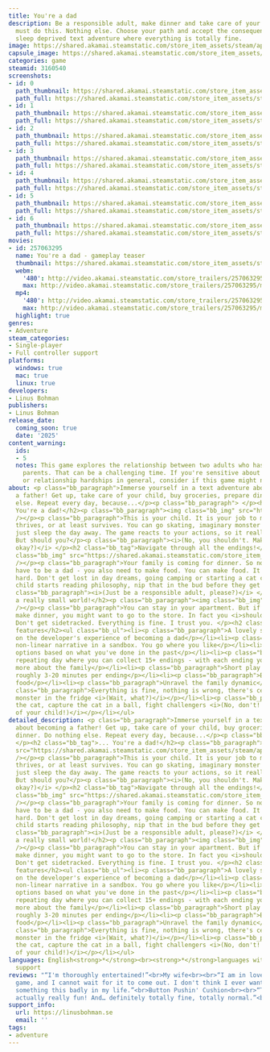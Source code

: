 ```yaml
---
title: You're a dad
description: Be a responsible adult, make dinner and take care of your child. You
  must do this. Nothing else. Choose your path and accept the consequences in this
  sleep deprived text adventure where everything is totally fine.
image: https://shared.akamai.steamstatic.com/store_item_assets/steam/apps/3160540/header.jpg?t=1732138402
capsule_image: https://shared.akamai.steamstatic.com/store_item_assets/steam/apps/3160540/701f1e1a0d4db9cd2ce15504936609dcc6cbc1ad/capsule_231x87.jpg?t=1732138402
categories: game
steamid: 3160540
screenshots:
- id: 0
  path_thumbnail: https://shared.akamai.steamstatic.com/store_item_assets/steam/apps/3160540/ss_75633f2d22ee73bd36bc8dbc922b82b05a025176.600x338.jpg?t=1732138402
  path_full: https://shared.akamai.steamstatic.com/store_item_assets/steam/apps/3160540/ss_75633f2d22ee73bd36bc8dbc922b82b05a025176.1920x1080.jpg?t=1732138402
- id: 1
  path_thumbnail: https://shared.akamai.steamstatic.com/store_item_assets/steam/apps/3160540/ss_abb99c435550e794ecfaa1ec00ce456f2a734b8a.600x338.jpg?t=1732138402
  path_full: https://shared.akamai.steamstatic.com/store_item_assets/steam/apps/3160540/ss_abb99c435550e794ecfaa1ec00ce456f2a734b8a.1920x1080.jpg?t=1732138402
- id: 2
  path_thumbnail: https://shared.akamai.steamstatic.com/store_item_assets/steam/apps/3160540/ss_cfe7af0669c441b4ab16d22788b6d07c94dbfb16.600x338.jpg?t=1732138402
  path_full: https://shared.akamai.steamstatic.com/store_item_assets/steam/apps/3160540/ss_cfe7af0669c441b4ab16d22788b6d07c94dbfb16.1920x1080.jpg?t=1732138402
- id: 3
  path_thumbnail: https://shared.akamai.steamstatic.com/store_item_assets/steam/apps/3160540/ss_cf56073b8b11323f6cbcd9c6c82f189a5069da39.600x338.jpg?t=1732138402
  path_full: https://shared.akamai.steamstatic.com/store_item_assets/steam/apps/3160540/ss_cf56073b8b11323f6cbcd9c6c82f189a5069da39.1920x1080.jpg?t=1732138402
- id: 4
  path_thumbnail: https://shared.akamai.steamstatic.com/store_item_assets/steam/apps/3160540/ss_b0349a8b421b2763d7a9aab1f2e0d6e26cb5d292.600x338.jpg?t=1732138402
  path_full: https://shared.akamai.steamstatic.com/store_item_assets/steam/apps/3160540/ss_b0349a8b421b2763d7a9aab1f2e0d6e26cb5d292.1920x1080.jpg?t=1732138402
- id: 5
  path_thumbnail: https://shared.akamai.steamstatic.com/store_item_assets/steam/apps/3160540/ss_c6480bd0e46328646453804d9805aa226f54cfae.600x338.jpg?t=1732138402
  path_full: https://shared.akamai.steamstatic.com/store_item_assets/steam/apps/3160540/ss_c6480bd0e46328646453804d9805aa226f54cfae.1920x1080.jpg?t=1732138402
- id: 6
  path_thumbnail: https://shared.akamai.steamstatic.com/store_item_assets/steam/apps/3160540/ss_1e49e377d95014768416885142b80af76efc6e1a.600x338.jpg?t=1732138402
  path_full: https://shared.akamai.steamstatic.com/store_item_assets/steam/apps/3160540/ss_1e49e377d95014768416885142b80af76efc6e1a.1920x1080.jpg?t=1732138402
movies:
- id: 257063295
  name: You're a dad - gameplay teaser
  thumbnail: https://shared.akamai.steamstatic.com/store_item_assets/steam/apps/257063295/eff51a37278ff8b7a2e9a290ab9f8a01befe48a6/movie_600x337.jpg?t=1728483505
  webm:
    '480': http://video.akamai.steamstatic.com/store_trailers/257063295/movie480_vp9.webm?t=1728483505
    max: http://video.akamai.steamstatic.com/store_trailers/257063295/movie_max_vp9.webm?t=1728483505
  mp4:
    '480': http://video.akamai.steamstatic.com/store_trailers/257063295/movie480.mp4?t=1728483505
    max: http://video.akamai.steamstatic.com/store_trailers/257063295/movie_max.mp4?t=1728483505
  highlight: true
genres:
- Adventure
steam_categories:
- Single-player
- Full controller support
platforms:
  windows: true
  mac: true
  linux: true
developers:
- Linus Bohman
publishers:
- Linus Bohman
release_date:
  coming_soon: true
  date: '2025'
content_warning:
  ids:
  - 5
  notes: This game explores the relationship between two adults who has just become
    parents. That can be a challenging time. If you're sensitive about this topic
    or relationship hardships in general, consider if this game might not be for you.
about: <p class="bb_paragraph">Immerse yourself in a text adventure about becoming
  a father! Get up, take care of your child, buy groceries, prepare dinner. Do nothing
  else. Repeat every day, because...</p><p class="bb_paragraph"> </p><h2 class="bb_tag">...
  You're a dad!</h2><p class="bb_paragraph"><img class="bb_img" src="https://shared.akamai.steamstatic.com/store_item_assets/steam/apps/3160540/extras/steam_-_description-images1.png?t=1732138402"
  /></p><p class="bb_paragraph">This is your child. It is your job to make sure he
  thrives, or at least survives. You can go skating, imaginary monster hunting, or
  just sleep the day away. The game reacts to your actions, so it really is possible.
  But should you?</p><p class="bb_paragraph"><i>(No, you shouldn't. Make good choices,
  okay?)</i> </p><h2 class="bb_tag">Navigate through all the endings!</h2><p class="bb_paragraph"><img
  class="bb_img" src="https://shared.akamai.steamstatic.com/store_item_assets/steam/apps/3160540/extras/steam_-_endings.gif?t=1732138402"
  /></p><p class="bb_paragraph">Your family is coming for dinner. So not only do you
  have to be a dad - you also need to make food. You can make food. It's not that
  hard. Don't get lost in day dreams, going camping or starting a cat café. If your
  child starts reading philosophy, nip that in the bud before they get a PHD.</p><p
  class="bb_paragraph"><i>(Just be a responsible adult, please?)</i> </p><h2 class="bb_tag">Explore
  a really small world!</h2><p class="bb_paragraph"><img class="bb_img" src="https://shared.akamai.steamstatic.com/store_item_assets/steam/apps/3160540/extras/steam_-_switching.gif?t=1732138402"
  /></p><p class="bb_paragraph">You can stay in your apartment. But if you need to
  make dinner, you might want to go to the store. In fact you <i>should</i> do that.
  Don't get sidetracked. Everything is fine. I trust you. </p><h2 class="bb_tag">Key
  features</h2><ul class="bb_ul"><li><p class="bb_paragraph">A lovely story based
  on the developer's experience of becoming a dad</p></li><li><p class="bb_paragraph">A
  non-linear narrative in a sandbox. You go where you like</p></li><li><p class="bb_paragraph">Different
  options based on what you've done in the past</p></li><li><p class="bb_paragraph">A
  repeating day where you can collect 15+ endings - with each ending you'll discover
  more about the family</p></li><li><p class="bb_paragraph">Short play throughs of
  roughly 3-20 minutes per ending</p></li><li><p class="bb_paragraph">Buy food, make
  food</p></li><li><p class="bb_paragraph">Unravel the family dynamic</p></li><li><p
  class="bb_paragraph">Everything is fine, nothing is wrong, there's certainly no
  monster in the fridge <i>(Wait, what?)</i></p></li><li><p class="bb_paragraph">Pet
  the cat, capture the cat in a ball, fight challengers <i>(No, don't! Just take care
  of your child!)</i></p></li></ul>
detailed_description: <p class="bb_paragraph">Immerse yourself in a text adventure
  about becoming a father! Get up, take care of your child, buy groceries, prepare
  dinner. Do nothing else. Repeat every day, because...</p><p class="bb_paragraph">
  </p><h2 class="bb_tag">... You're a dad!</h2><p class="bb_paragraph"><img class="bb_img"
  src="https://shared.akamai.steamstatic.com/store_item_assets/steam/apps/3160540/extras/steam_-_description-images1.png?t=1732138402"
  /></p><p class="bb_paragraph">This is your child. It is your job to make sure he
  thrives, or at least survives. You can go skating, imaginary monster hunting, or
  just sleep the day away. The game reacts to your actions, so it really is possible.
  But should you?</p><p class="bb_paragraph"><i>(No, you shouldn't. Make good choices,
  okay?)</i> </p><h2 class="bb_tag">Navigate through all the endings!</h2><p class="bb_paragraph"><img
  class="bb_img" src="https://shared.akamai.steamstatic.com/store_item_assets/steam/apps/3160540/extras/steam_-_endings.gif?t=1732138402"
  /></p><p class="bb_paragraph">Your family is coming for dinner. So not only do you
  have to be a dad - you also need to make food. You can make food. It's not that
  hard. Don't get lost in day dreams, going camping or starting a cat café. If your
  child starts reading philosophy, nip that in the bud before they get a PHD.</p><p
  class="bb_paragraph"><i>(Just be a responsible adult, please?)</i> </p><h2 class="bb_tag">Explore
  a really small world!</h2><p class="bb_paragraph"><img class="bb_img" src="https://shared.akamai.steamstatic.com/store_item_assets/steam/apps/3160540/extras/steam_-_switching.gif?t=1732138402"
  /></p><p class="bb_paragraph">You can stay in your apartment. But if you need to
  make dinner, you might want to go to the store. In fact you <i>should</i> do that.
  Don't get sidetracked. Everything is fine. I trust you. </p><h2 class="bb_tag">Key
  features</h2><ul class="bb_ul"><li><p class="bb_paragraph">A lovely story based
  on the developer's experience of becoming a dad</p></li><li><p class="bb_paragraph">A
  non-linear narrative in a sandbox. You go where you like</p></li><li><p class="bb_paragraph">Different
  options based on what you've done in the past</p></li><li><p class="bb_paragraph">A
  repeating day where you can collect 15+ endings - with each ending you'll discover
  more about the family</p></li><li><p class="bb_paragraph">Short play throughs of
  roughly 3-20 minutes per ending</p></li><li><p class="bb_paragraph">Buy food, make
  food</p></li><li><p class="bb_paragraph">Unravel the family dynamic</p></li><li><p
  class="bb_paragraph">Everything is fine, nothing is wrong, there's certainly no
  monster in the fridge <i>(Wait, what?)</i></p></li><li><p class="bb_paragraph">Pet
  the cat, capture the cat in a ball, fight challengers <i>(No, don't! Just take care
  of your child!)</i></p></li></ul>
languages: English<strong>*</strong><br><strong>*</strong>languages with full audio
  support
reviews: "“I'm thoroughly entertained!”<br>My wife<br><br>“I am in love with this
  game, and I cannot wait for it to come out. I don't think I ever wanted to wishlist
  something this badly in my life.”<br>Button Pushin' Cushion<br><br>“This game’s
  actually really fun! And… definitely totally fine, totally normal.”<br>Roishie<br>"
support_info:
  url: https://linusbohman.se
  email: ''
tags:
- adventure
---
```



